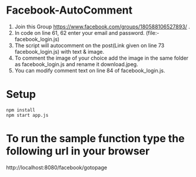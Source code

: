 # Facebook-AutoComment

1) Join this Group https://www.facebook.com/groups/180588106527893/ .
2) In code on line 61, 62 enter your email and password. (file:- facebook_login.js)
3) The script will autocomment on the post(Link given on line 73 facebook_login.js) with text & image.
4) To comment the image of your choice add the image in the same folder as facebook_login.js and rename it download.jpeg.
5) You can modify comment text on line 84 of facebook_login.js.

# Setup
```
npm install
npm start app.js
```


# To run the sample function type the following url in your browser

http://localhost:8080/facebook/gotopage
